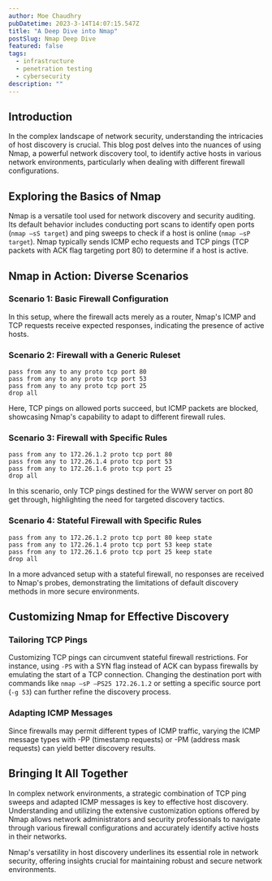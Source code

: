 ```yaml
---
author: Moe Chaudhry
pubDatetime: 2023-3-14T14:07:15.547Z
title: "A Deep Dive into Nmap"
postSlug: Nmap Deep Dive
featured: false
tags:
  - infrastructure
  - penetration testing
  - cybersecurity
description: ""
---
```


## Introduction

In the complex landscape of network security, understanding the intricacies of host discovery is crucial. This blog post delves into the nuances of using Nmap, a powerful network discovery tool, to identify active hosts in various network environments, particularly when dealing with different firewall configurations.

## Exploring the Basics of Nmap

Nmap is a versatile tool used for network discovery and security auditing. Its default behavior includes conducting port scans to identify open ports (`nmap –sS target`) and ping sweeps to check if a host is online (`nmap –sP target`). Nmap typically sends ICMP echo requests and TCP pings (TCP packets with ACK flag targeting port 80) to determine if a host is active.

## Nmap in Action: Diverse Scenarios

### Scenario 1: Basic Firewall Configuration

In this setup, where the firewall acts merely as a router, Nmap's ICMP and TCP requests receive expected responses, indicating the presence of active hosts.

### Scenario 2: Firewall with a Generic Ruleset

```plaintext
pass from any to any proto tcp port 80
pass from any to any proto tcp port 53
pass from any to any proto tcp port 25
drop all
```

Here, TCP pings on allowed ports succeed, but ICMP packets are blocked, showcasing Nmap's capability to adapt to different firewall rules.

### Scenario 3: Firewall with Specific Rules

```plaintext
pass from any to 172.26.1.2 proto tcp port 80
pass from any to 172.26.1.4 proto tcp port 53
pass from any to 172.26.1.6 proto tcp port 25
drop all
```

In this scenario, only TCP pings destined for the WWW server on port 80 get through, highlighting the need for targeted discovery tactics.

### Scenario 4: Stateful Firewall with Specific Rules

```plaintext
pass from any to 172.26.1.2 proto tcp port 80 keep state
pass from any to 172.26.1.4 proto tcp port 53 keep state
pass from any to 172.26.1.6 proto tcp port 25 keep state
drop all
```

In a more advanced setup with a stateful firewall, no responses are received to Nmap's probes, demonstrating the limitations of default discovery methods in more secure environments.

## Customizing Nmap for Effective Discovery

### Tailoring TCP Pings

Customizing TCP pings can circumvent stateful firewall restrictions. For instance, using `-PS` with a SYN flag instead of ACK can bypass firewalls by emulating the start of a TCP connection. Changing the destination port with commands like `nmap –sP –PS25 172.26.1.2` or setting a specific source port (`-g 53`) can further refine the discovery process.

### Adapting ICMP Messages

Since firewalls may permit different types of ICMP traffic, varying the ICMP message types with -PP (timestamp requests) or -PM (address mask requests) can yield better discovery results.

## Bringing It All Together

In complex network environments, a strategic combination of TCP ping sweeps and adapted ICMP messages is key to effective host discovery. Understanding and utilizing the extensive customization options offered by Nmap allows network administrators and security professionals to navigate through various firewall configurations and accurately identify active hosts in their networks.

Nmap's versatility in host discovery underlines its essential role in network security, offering insights crucial for maintaining robust and secure network environments.
